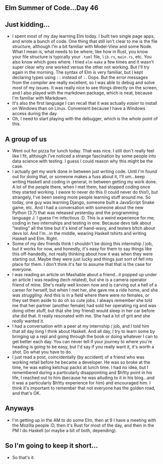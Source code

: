 ## Elm Summer of Code...Day 46

## Just kidding...
- I spent most of my day learning Elm today. I built two single page apps, and wrote a bunch of code.
  One thing that still isn't clear to me is the file structure, although I'm a bit familiar with Model-View
  and some Node. 
  What I mean is, what needs to be where, like how in Rust, you know your file structure is typically
  your ```.toml``` file, ```lib.rs```, ```main.rs```, etc. You also know which goes where. 
  I tried ```elm-make``` a few times and it wasn't super clear why one worked versus the other not
  working. But I'll try again in the morning. 
  The syntax of Elm is very familiar, but I kept declaring types using ```::``` instead of 
  ```:```. Oops. But the error messages from the compiler are really excellent, so I was able to debug
  and solve most of my issues. It was really nice to see things directly on the screen, and I also played
  with the markdown package, which is neat, because I'm familiar with Markdown.
- It's also the first language I can recall that it was actually *easier* to install on Windows than on Linux.
  Convenient because I have a Windows access during the day. 
- Oh, I need to start playing with the debugger, which is the whole point of this.
  
## A group of us
- Went out for pizza for lunch today. That was nice. I still don't really feel like I fit, although I've noticed
  a strange fascination by some people into data science with testing. I guess I could reason why this might be the
  case.
- I actually get my work done in between just writing code. Until I'm found out for doing that, or someone makes
  a fuss about it, I'll um...keep writing Haskell and coding in general, in between getting my work done.
  A lot of the people there, when I met them, had stopped coding once they started working. I swore to never do this
  (I could never do this!), but strangely, I've been seeing more people learning stuff around me. So today, one guy
  was learning Django, someone built a JavaScript Snake game, etc. And I had a conversation with someone about the
  new Python (3.7) that was released yesterday and the programming language J. I guess I'm infectious :D.
  This is a weird experience for me; coding in two internships and testing in one. Because devs talk about "testing"
  all the time but it's kind of hand-wavy, and testers b!tch about devs lol. And I'm...in the middle, wearing 
  Haskell tshirts and writing Haskell and Elm. Right.
- Some of my dev friends think I shouldn't be doing this internship / job, but it works for now, and honestly, it's
  easy for them to say things like this off-handedly, not really thinking about how it was when they were starting out.
  Maybe they were just lucky and things just sort of fell into place for them. I don't think it's fair to assume
  that that is the case for everyone.
- I was reading an article on Mashable about a friend...it popped up under an article I was reading (tech related),
  but she is a camera operator friend of mine. She's really well known now and is carving out a hell of a career for
  herself, but when I met her, she gave me a ride home, and she was *struggling*. And this is in a field where 
  there were *no* females, or they set them aside to do oh so cute jobs. I always remember she told me that her 
  partner (another female) had sold her operating rig and was doing other stuff, but that she (my friend) would
  sleep in her car before she did that. It really resonated with me. She had a lot of grit and she *really* wanted it.
- I had a conversation with a peer at my internship / job, and I told him that all day long I think about Haskell. 
  And all day, I try to learn some by bringing up a repl and going through the book or doing whatever I can to get
  better each day. You can never tell if your journey to where you're heading is going to be easy, but I'd say if you
  really want it, it's worth a shot. Do what you have to do.
- I just read a post, coincidentally (by accident) of a friend who was working retail before he became a developer. 
  He was so broke at the time, he was eating ketchup packs at lunch time. I had no idea, but I remembered during a 
  particularly disappointing and $h!tty point in his life, I reached out to him (because he was alluding to it in his
  blog...and it was a particularly $h!tty experience for him) and encouraged him. I think it's important to remember
  that not everyone has the golden road, and that's OK.
  
## Anyways
- I'm getting up in the AM to do some Elm, then at 9 I have a meeting with the Mozilla people :D, then it's Rust
  for most of the day, and then in the PM I do Haskell (or maybe a bit of both, depending).
  
## So I'm going to keep it short...
- So that's it.
